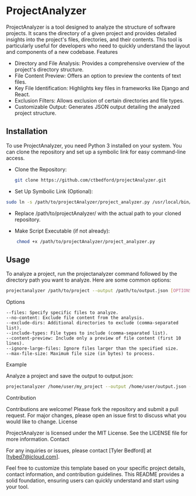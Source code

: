 
# ProjectAnalyzer

ProjectAnalyzer is a tool designed to analyze the structure of software projects. It scans the directory of a given project and provides detailed insights into the project's files, directories, and their contents. This tool is particularly useful for developers who need to quickly understand the layout and components of a new codebase.
Features

- Directory and File Analysis: Provides a comprehensive overview of the project's directory structure.
- File Content Preview: Offers an option to preview the contents of text files.
- Key File Identification: Highlights key files in frameworks like Django and React.
- Exclusion Filters: Allows exclusion of certain directories and file types.
- Customizable Output: Generates JSON output detailing the analyzed project structure.

## Installation

To use ProjectAnalyzer, you need Python 3 installed on your system. You can clone the repository and set up a symbolic link for easy command-line access.

- Clone the Repository:

    ```bash
    git clone https://github.com/ctbedford/projectAnalyzer.git
    ```


- Set Up Symbolic Link (Optional):

```bash
sudo ln -s /path/to/projectAnalyzer/project_analyzer.py /usr/local/bin/projectanalyzer

```


- Replace /path/to/projectAnalyzer/ with the actual path to your cloned repository.

- Make Script Executable (if not already):

```bash
    chmod +x /path/to/projectAnalyzer/project_analyzer.py

```


## Usage

To analyze a project, run the projectanalyzer command followed by the directory path you want to analyze. Here are some common options:

```bash
projectanalyzer /path/to/project --output /path/to/output.json [OPTIONS]

```


Options

    --files: Specify specific files to analyze.
    --no-content: Exclude file content from the analysis.
    --exclude-dirs: Additional directories to exclude (comma-separated list).
    --include-types: File types to include (comma-separated list).
    --content-preview: Include only a preview of file content (first 10 lines).
    --ignore-large-files: Ignore files larger than the specified size.
    --max-file-size: Maximum file size (in bytes) to process.

Example

Analyze a project and save the output to output.json:

```bash
projectanalyzer /home/user/my_project --output /home/user/output.json --exclude-dirs node_modules,.git --content-preview

```


Contribution

Contributions are welcome! Please fork the repository and submit a pull request. For major changes, please open an issue first to discuss what you would like to change.
License

ProjectAnalyzer is licensed under the MIT License. See the LICENSE file for more information.
Contact

For any inquiries or issues, please contact [Tyler Bedford] at [tybed7@icloud.com].

Feel free to customize this template based on your specific project details, contact information, and contribution guidelines. This README provides a solid foundation, ensuring users can quickly understand and start using your tool.
